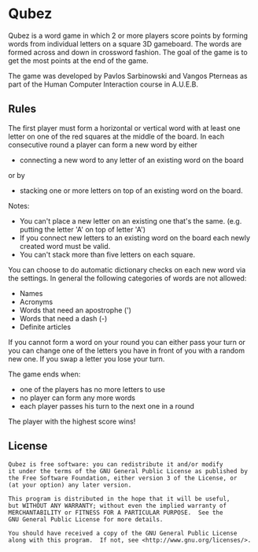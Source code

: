 Qubez
==================

Qubez is a word game in which 2 or more players score points by 
forming words from individual letters on a square 3D gameboard. The 
words are formed across and down in crossword fashion. The goal
of the game is to get the most points at the end of the game.

The game was developed by Pavlos Sarbinowski and Vangos Pterneas 
as part of the Human Computer Interaction course in A.U.E.B.

Rules
------

The first player must form a horizontal or vertical word with at 
least one letter on one of the red squares at the middle of the 
board. In each consecutive round a player can form a new word
by either 

 *  connecting a new word to any letter of an existing word on the board

or by

 *  stacking one or more letters on top of an existing word on the board.

Notes: 

 * You can't place a new letter on an existing one that's the same. 
(e.g. putting the letter 'A' on top of letter 'A')
 * If you connect new letters to an existing word on the board each 
newly created word must be valid.
 * You can't stack more than five letters on each square.

You can choose to do automatic dictionary checks on each new word via 
the settings. In general the following categories of words are not allowed:

 * Names
 * Acronyms
 * Words that need an apostrophe (')
 * Words that need a dash (-)
 * Definite articles

If you cannot form a word on your round you can either pass your turn
or you can change one of the letters you have in front of you with a random
new one. If you swap a letter you lose your turn.

The game ends when:

 * one of the players has no more letters to use
 * no player can form any more words
 * each player passes his turn to the next one in a round

The player with the highest score wins!

License
-------

    Qubez is free software: you can redistribute it and/or modify
    it under the terms of the GNU General Public License as published by
    the Free Software Foundation, either version 3 of the License, or
    (at your option) any later version.
    
    This program is distributed in the hope that it will be useful,
    but WITHOUT ANY WARRANTY; without even the implied warranty of
    MERCHANTABILITY or FITNESS FOR A PARTICULAR PURPOSE.  See the
    GNU General Public License for more details.
    
    You should have received a copy of the GNU General Public License
    along with this program.  If not, see <http://www.gnu.org/licenses/>.
